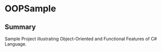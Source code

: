 # OOPSample

## Summary
Sample Project illustrating Object-Oriented and Functional Features of C# Language.